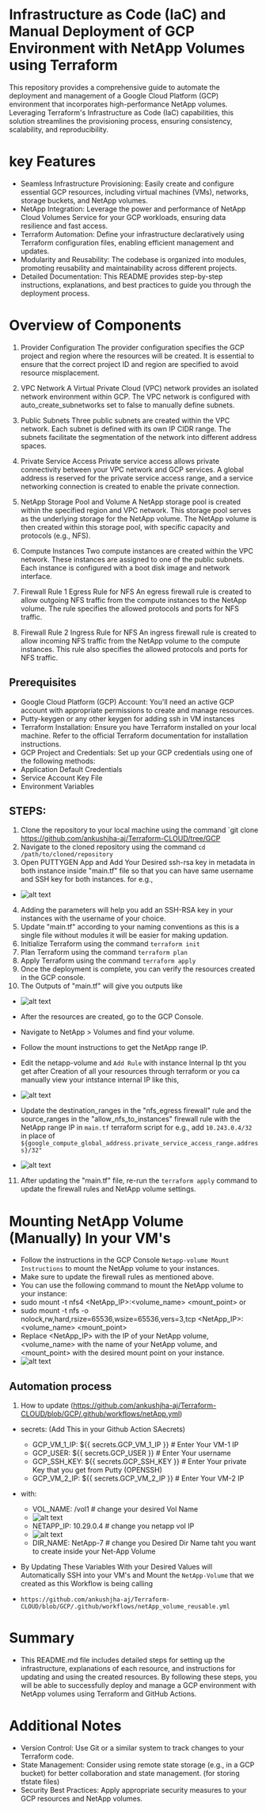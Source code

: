 # Infrastructure as Code (IaC) and Manual Deployment of GCP Environment with NetApp Volumes using Terraform
This repository provides a comprehensive guide to automate the deployment and management of a Google Cloud Platform (GCP) environment that incorporates high-performance NetApp volumes. Leveraging Terraform's Infrastructure as Code (IaC) capabilities, this solution streamlines the provisioning process, ensuring consistency, scalability, and reproducibility.

# key Features 
- Seamless Infrastructure Provisioning: Easily create and configure essential GCP resources, including virtual machines (VMs), networks, storage buckets, and NetApp volumes.
- NetApp Integration: Leverage the power and performance of NetApp Cloud Volumes Service for your GCP workloads, ensuring data resilience and fast access.
- Terraform Automation: Define your infrastructure declaratively using Terraform configuration files, enabling efficient management and updates.
- Modularity and Reusability: The codebase is organized into modules, promoting reusability and maintainability across different projects.
- Detailed Documentation: This README provides step-by-step instructions, explanations, and best practices to guide you through the deployment process.

# Overview of Components
1. Provider Configuration
The provider configuration specifies the GCP project and region where the resources will be created. It is essential to ensure that the correct project ID and region are specified to avoid resource misplacement.

2. VPC Network
A Virtual Private Cloud (VPC) network provides an isolated network environment within GCP. The VPC network is configured with auto_create_subnetworks set to false to manually define subnets.

3. Public Subnets
Three public subnets are created within the VPC network. Each subnet is defined with its own IP CIDR range. The subnets facilitate the segmentation of the network into different address spaces.

4. Private Service Access
Private service access allows private connectivity between your VPC network and GCP services. A global address is reserved for the private service access range, and a service networking connection is created to enable the private connection. 

5. NetApp Storage Pool and Volume
A NetApp storage pool is created within the specified region and VPC network. This storage pool serves as the underlying storage for the NetApp volume. The NetApp volume is then created within this storage pool, with specific capacity and protocols (e.g., NFS).

6. Compute Instances
Two compute instances are created within the VPC network. These instances are assigned to one of the public subnets. Each instance is configured with a boot disk image and network interface.

7. Firewall Rule 1
Egress Rule for NFS
An egress firewall rule is created to allow outgoing NFS traffic from the compute instances to the NetApp volume. The rule specifies the allowed protocols and ports for NFS traffic.

8. Firewall Rule 2
Ingress Rule for NFS
An ingress firewall rule is created to allow incoming NFS traffic from the NetApp volume to the compute instances. This rule also specifies the allowed protocols and ports for NFS traffic.

## Prerequisites
- Google Cloud Platform (GCP) Account: You'll need an active GCP account with appropriate permissions to create and manage resources.
- Putty-keygen or any other keygen for adding ssh in VM instances
- Terraform Installation: Ensure you have Terraform installed on your local machine. Refer to the official Terraform documentation for installation instructions.
- GCP Project and Credentials: Set up your GCP credentials using one of the following methods:
- Application Default Credentials
- Service Account Key File
- Environment Variables

## STEPS:
1. Clone the repository to your local machine using the command `git clone https://github.com/ankushjha-aj/Terraform-CLOUD/tree/GCP 
2. Navigate to the cloned repository using the command `cd /path/to/cloned/repository`
3. Open PUTTYGEN App and Add Your Desired ssh-rsa key in metadata in both instance inside "main.tf" file so that you can have same username and SSH key for both instances. for e.g., 
- ![alt text](image-1.png)
4. Adding the parameters will help you add an SSH-RSA key in your instances with the username of your choice.
5. Update "main.tf" according to your naming conventions as this is a single file without modules it will be easier for making updation.
6. Initialize Terraform using the command `terraform init` 
7. Plan Terraform using the command  `terraform plan`
8. Apply Terraform using the command `terraform apply`
9. Once the deployment is complete, you can verify the resources created in the GCP console.
10. The Outputs of "main.tf" will give you outputs like 
- ![alt text](image-2.png)

- After the resources are created, go to the GCP Console.
- Navigate to NetApp > Volumes and find your volume.
- Follow the mount instructions to get the NetApp range IP.
- Edit the netapp-volume and `Add Rule` with instance Internal Ip tht you get after Creation of all your resources through terraform or you ca manually view your intstance internal IP like this, 
- ![alt text](image-3.png)
- Update the destination_ranges in the "nfs_egress firewall" rule and the source_ranges in the "allow_nfs_to_instances" firewall rule with the NetApp range IP in `main.tf` terraform script for e.g., add `10.243.0.4/32` in place of `${google_compute_global_address.private_service_access_range.address}/32"`
- ![alt text](image.png)

11. After updating the "main.tf" file, re-run the `terraform apply` command to update the firewall rules and NetApp volume settings.

# Mounting NetApp Volume (Manually) In your VM's

- Follow the instructions in the GCP Console `Netapp-volume Mount Instructions` to mount the NetApp volume to your instances.
- Make sure to update the firewall rules as mentioned above.
- You can use the following command to mount the NetApp volume to your instance:
- sudo mount -t nfs4 <NetApp_IP>:<volume_name> <mount_point> or 
- sudo mount -t nfs -o nolock,rw,hard,rsize=65536,wsize=65536,vers=3,tcp <NetApp_IP>:<volume_name> <mount_point>
- Replace <NetApp_IP> with the IP of your NetApp volume, <volume_name> with the name of your NetApp volume, and <mount_point> with the desired mount point on your instance.
- ![alt text](image-4.png)

## Automation process
1. How to update (https://github.com/ankushjha-aj/Terraform-CLOUD/blob/GCP/.github/workflows/netApp.yml)
- secrets: (Add This in your Github Action SAecrets)
     - GCP_VM_1_IP: ${{ secrets.GCP_VM_1_IP }} # Enter Your VM-1 IP
     - GCP_USER: ${{ secrets.GCP_USER }}       # Enter Your username
     - GCP_SSH_KEY: ${{ secrets.GCP_SSH_KEY }} # Enter Your private Key that you get from Putty (OPENSSH)
     - GCP_VM_2_IP: ${{ secrets.GCP_VM_2_IP }} # Enter Your VM-2 IP
- with:
     - VOL_NAME: /vol1        # change your desired Vol Name 
     - ![alt text](image-5.png)
     - NETAPP_IP: 10.29.0.4   # change you netapp vol IP
     - ![alt text](image-6.png)
     - DIR_NAME: NetApp-7     # change you Desired Dir Name taht you want to create inside your Net-App Volume

- By Updating These Variables With your Desired Values will Automatically SSH into your VM's and Mount the `NetApp-Volume` that we created as this Workflow is being calling 
- `https://github.com/ankushjha-aj/Terraform-CLOUD/blob/GCP/.github/workflows/netApp_volume_reusable.yml`


# Summary
- This README.md file includes detailed steps for setting up the infrastructure, explanations of each resource, and instructions for updating and using the created resources. By following these steps, you will be able to successfully deploy and manage a GCP environment with NetApp volumes using Terraform and GitHub Actions.

# Additional Notes
- Version Control: Use Git or a similar system to track changes to your Terraform code.
- State Management: Consider using remote state storage (e.g., in a GCP bucket) for better collaboration and state management. (for storing tfstate files) 
- Security Best Practices: Apply appropriate security measures to your GCP resources and NetApp volumes.


 